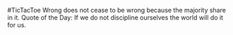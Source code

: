 #TicTacToe
Wrong does not cease to be wrong because the majority share in it.
Quote of the Day:
If we do not discipline ourselves the world will do it for us. 
